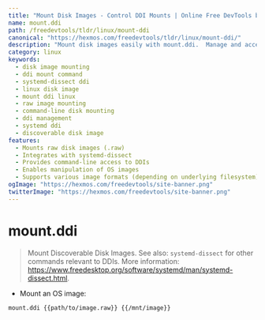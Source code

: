```yaml
---
title: "Mount Disk Images - Control DDI Mounts | Online Free DevTools by Hexmos"
name: mount.ddi
path: /freedevtools/tldr/linux/mount-ddi
canonical: "https://hexmos.com/freedevtools/tldr/linux/mount-ddi/"
description: "Mount disk images easily with mount.ddi.  Manage and access discoverable disk images (DDI) using this command-line tool. Free online tool, no registration required."
category: linux
keywords:
  - disk image mounting
  - ddi mount command
  - systemd-dissect ddi
  - linux disk image
  - mount ddi linux
  - raw image mounting
  - command-line disk mounting
  - ddi management
  - systemd ddi
  - discoverable disk image
features:
  - Mounts raw disk images (.raw)
  - Integrates with systemd-dissect
  - Provides command-line access to DDIs
  - Enables manipulation of OS images
  - Supports various image formats (depending on underlying filesystem)
ogImage: "https://hexmos.com/freedevtools/site-banner.png"
twitterImage: "https://hexmos.com/freedevtools/site-banner.png"
---
```


# mount.ddi

> Mount Discoverable Disk Images.
> See also: `systemd-dissect` for other commands relevant to DDIs.
> More information: <https://www.freedesktop.org/software/systemd/man/systemd-dissect.html>.

- Mount an OS image:

`mount.ddi {{path/to/image.raw}} {{/mnt/image}}`
